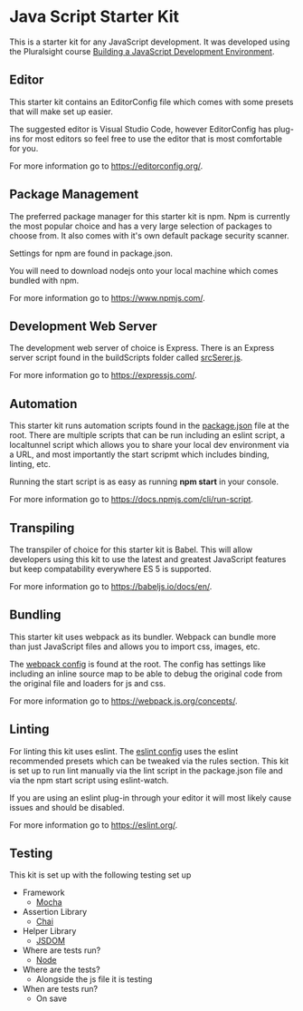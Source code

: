 # Java Script Starter Kit

This is a starter kit for any JavaScript development. It was developed using the Pluralsight course [Building a JavaScript Development Environment](https://www.pluralsight.com/courses/javascript-development-environment).

## Editor
This starter kit contains an EditorConfig file which comes with some presets that will make set up easier.

The suggested editor is Visual Studio Code, however EditorConfig has plug-ins for most editors so feel free to use the editor that is most comfortable for you.

For more information go to https://editorconfig.org/.

## Package Management
The preferred package manager for this starter kit is npm. Npm is currently the most popular choice and has a very large selection of packages to choose from. It also comes with it's own default package security scanner.

Settings for npm are found in package.json.

You will need to download nodejs onto your local machine which comes bundled with npm.

For more information go to https://www.npmjs.com/.

## Development Web Server
The development web server of choice is Express. There is an Express server script found in the buildScripts folder called [srcSerer.js](./buildScripts/srcServer.js).

For more information go to https://expressjs.com/.

## Automation
This starter kit runs automation scripts found in the [package.json](./package.json) file at the root. There are multiple scripts that can be run including an eslint script, a localtunnel script which allows you to share your local dev environment via a URL, and most importantly the start scripmt which includes binding, linting, etc.

Running the start script is as easy as running **npm start** in your console.

For more information go to https://docs.npmjs.com/cli/run-script.

## Transpiling
The transpiler of choice for this starter kit is Babel. This will allow developers using this kit to use the latest and greatest JavaScript features but keep compatability everywhere ES 5 is supported.

For more information go to https://babeljs.io/docs/en/.

## Bundling
This starter kit uses webpack as its bundler. Webpack can bundle more than just JavaScript files and allows you to import css, images, etc.

The [webpack config](./webpack.config.dev.js) is found at the root. The config has settings like including an inline source map to be able to debug the original code from the original file and loaders for js and css.

For more information go to https://webpack.js.org/concepts/.

## Linting
For linting this kit uses eslint. The [eslint config](./eslingrc.json) uses the eslint recommended presets which can be tweaked via the rules section. This kit is set up to run lint manually via the lint script in the package.json file and via the npm start script using eslint-watch.

If you are using an eslint plug-in through your editor it will most likely cause issues and should be disabled.

For more information go to https://eslint.org/.

## Testing
This kit is set up with the following testing set up

* Framework
  * [Mocha](https://mochajs.org/)
* Assertion Library
  * [Chai](https://www.chaijs.com/)
* Helper Library
  * [JSDOM](https://github.com/jsdom/jsdom)
* Where are tests run?
  * [Node]()
* Where are the tests?
  * Alongside the js file it is testing
* When are tests run?
  * On save



